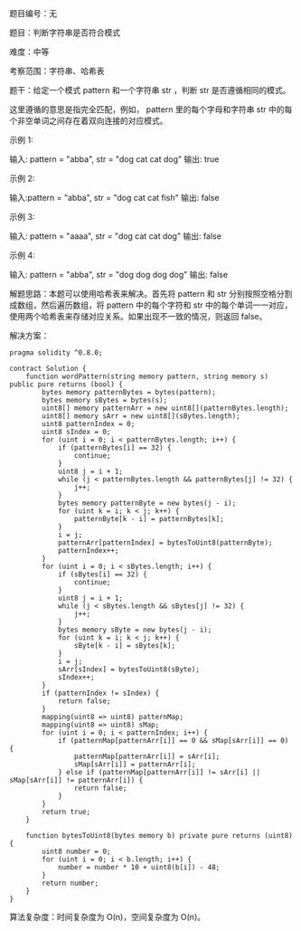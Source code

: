 题目编号：无

题目：判断字符串是否符合模式

难度：中等

考察范围：字符串、哈希表

题干：给定一个模式 pattern 和一个字符串 str ，判断 str 是否遵循相同的模式。

这里遵循的意思是指完全匹配，例如， pattern 里的每个字母和字符串 str 中的每个非空单词之间存在着双向连接的对应模式。

示例 1:

输入: pattern = "abba", str = "dog cat cat dog"
输出: true

示例 2:

输入:pattern = "abba", str = "dog cat cat fish"
输出: false

示例 3:

输入: pattern = "aaaa", str = "dog cat cat dog"
输出: false

示例 4:

输入: pattern = "abba", str = "dog dog dog dog"
输出: false

解题思路：本题可以使用哈希表来解决。首先将 pattern 和 str 分别按照空格分割成数组，然后遍历数组，将 pattern 中的每个字符和 str 中的每个单词一一对应，使用两个哈希表来存储对应关系。如果出现不一致的情况，则返回 false。

解决方案：

```solidity
pragma solidity ^0.8.0;

contract Solution {
    function wordPattern(string memory pattern, string memory s) public pure returns (bool) {
        bytes memory patternBytes = bytes(pattern);
        bytes memory sBytes = bytes(s);
        uint8[] memory patternArr = new uint8[](patternBytes.length);
        uint8[] memory sArr = new uint8[](sBytes.length);
        uint8 patternIndex = 0;
        uint8 sIndex = 0;
        for (uint i = 0; i < patternBytes.length; i++) {
            if (patternBytes[i] == 32) {
                continue;
            }
            uint8 j = i + 1;
            while (j < patternBytes.length && patternBytes[j] != 32) {
                j++;
            }
            bytes memory patternByte = new bytes(j - i);
            for (uint k = i; k < j; k++) {
                patternByte[k - i] = patternBytes[k];
            }
            i = j;
            patternArr[patternIndex] = bytesToUint8(patternByte);
            patternIndex++;
        }
        for (uint i = 0; i < sBytes.length; i++) {
            if (sBytes[i] == 32) {
                continue;
            }
            uint8 j = i + 1;
            while (j < sBytes.length && sBytes[j] != 32) {
                j++;
            }
            bytes memory sByte = new bytes(j - i);
            for (uint k = i; k < j; k++) {
                sByte[k - i] = sBytes[k];
            }
            i = j;
            sArr[sIndex] = bytesToUint8(sByte);
            sIndex++;
        }
        if (patternIndex != sIndex) {
            return false;
        }
        mapping(uint8 => uint8) patternMap;
        mapping(uint8 => uint8) sMap;
        for (uint i = 0; i < patternIndex; i++) {
            if (patternMap[patternArr[i]] == 0 && sMap[sArr[i]] == 0) {
                patternMap[patternArr[i]] = sArr[i];
                sMap[sArr[i]] = patternArr[i];
            } else if (patternMap[patternArr[i]] != sArr[i] || sMap[sArr[i]] != patternArr[i]) {
                return false;
            }
        }
        return true;
    }

    function bytesToUint8(bytes memory b) private pure returns (uint8) {
        uint8 number = 0;
        for (uint i = 0; i < b.length; i++) {
            number = number * 10 + uint8(b[i]) - 48;
        }
        return number;
    }
}
```

算法复杂度：时间复杂度为 O(n)，空间复杂度为 O(n)。